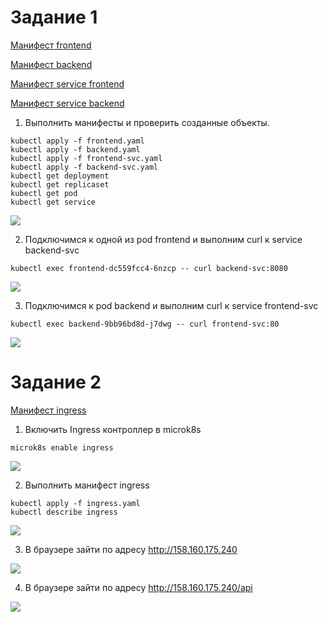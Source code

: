 # Задание 1

[Манифест frontend](./src/frontend.yaml)

[Манифест backend](./src/backend.yaml)

[Манифест service frontend](./src/frontend-svc.yaml)

[Манифест service backend](./src/backend-svc.yaml)

1. Выполнить манифесты и проверить созданные объекты.

```
kubectl apply -f frontend.yaml
kubectl apply -f backend.yaml
kubectl apply -f frontend-svc.yaml
kubectl apply -f backend-svc.yaml
kubectl get deployment
kubectl get replicaset
kubectl get pod
kubectl get service
```

<image src="task-1-1.png">

2. Подключимся к одной из pod frontend и выполним curl к service backend-svc

```
kubectl exec frontend-dc559fcc4-6nzcp -- curl backend-svc:8080
```

<image src="task-1-2.png">

3. Подключимся к pod backend и выполним curl к service frontend-svc

```
kubectl exec backend-9bb96bd8d-j7dwg -- curl frontend-svc:80
```

<image src="task-1-3.png">

# Задание 2

[Манифест ingress](./src/ingress.yaml)

1. Включить Ingress контроллер в microk8s

```
microk8s enable ingress
```

<image src="task-2-1.png">

2. Выполнить манифест ingress

```
kubectl apply -f ingress.yaml
kubectl describe ingress
```

<image src="task-2-2.png">

3. В браузере зайти по адресу http://158.160.175.240

<image src="task-2-3.png">


4. В браузере зайти по адресу http://158.160.175.240/api

<image src="task-2-4.png">